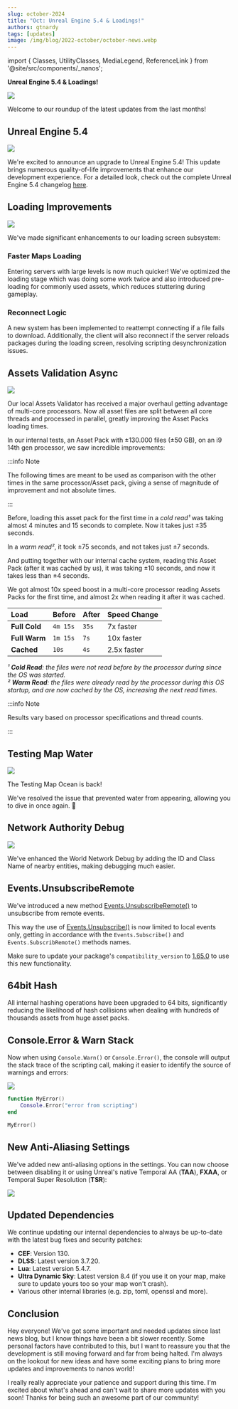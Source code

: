 ```yaml
---
slug: october-2024
title: "Oct: Unreal Engine 5.4 & Loadings!"
authors: gtnardy
tags: [updates]
image: /img/blog/2022-october/october-news.webp
---
```


import { Classes, UtilityClasses, MediaLegend, ReferenceLink } from '@site/src/components/_nanos';


**Unreal Engine 5.4 & Loadings!**

![](/img/blog/2022-october/october-news.webp)

Welcome to our roundup of the latest updates from the last months!

<!--truncate-->


## Unreal Engine 5.4

![](/img/blog/2024-october/ue54.webp)

We're excited to announce an upgrade to Unreal Engine 5.4! This update brings numerous quality-of-life improvements that enhance our development experience. For a detailed look, check out the complete Unreal Engine 5.4 changelog [here](https://www.unrealengine.com/en-US/blog/unreal-engine-5-4-is-now-available).


## Loading Improvements

![](/img/blog/2024-october/loading-screen.webp)

We've made significant enhancements to our loading screen subsystem:


### Faster Maps Loading

Entering servers with large levels is now much quicker! We've optimized the loading stage which was doing some work twice and also introduced pre-loading for commonly used assets, which reduces stuttering during gameplay.


### Reconnect Logic

A new system has been implemented to reattempt connecting if a file fails to download. Additionally, the client will also reconnect if the server reloads packages during the loading screen, resolving scripting desynchronization issues.


## Assets Validation Async

![](/img/blog/2024-october/validating-assets.webp)

Our local Assets Validator has received a major overhaul getting advantage of multi-core processors. Now all asset files are split between all core threads and processed in parallel, greatly improving the Asset Packs loading times.

In our internal tests, an Asset Pack with ±130.000 files (±50 GB), on an i9 14th gen processor, we saw incredible improvements:

:::info Note

The following times are meant to be used as comparison with the other times in the same processor/Asset pack, giving a sense of magnitude of improvement and not absolute times.

:::

Before, loading this asset pack for the first time in a *cold read¹* was taking almost 4 minutes and 15 seconds to complete. Now it takes just ±35 seconds.

In a *warm read²*, it took ±75 seconds, and not takes just ±7 seconds.

And putting together with our internal cache system, reading this Asset Pack (after it was cached by us), it was taking ±10 seconds, and now it takes less than ±4 seconds.

We got almost 10x speed boost in a multi-core processor reading Assets Packs for the first time, and almost 2x when reading it after it was cached.

| Load | Before | After | Speed Change |
| :--- | :--- | :--- | :--- |
| **Full Cold** | `4m 15s` | `35s` | 7x faster |
| **Full Warm** | `1m 15s` | `7s` | 10x faster |
| **Cached** | `10s` | `4s` | 2.5x faster |

*¹ **Cold Read**: the files were not read before by the processor during since the OS was started.*<br/>
*² **Warm Read**: the files were already read by the processor during this OS startup, and are now cached by the OS, increasing the next read times.*

:::info Note

Results vary based on processor specifications and thread counts.

:::


## Testing Map Water

![](/img/blog/2024-october/water.webp)

The Testing Map Ocean is back!

We've resolved the issue that prevented water from appearing, allowing you to dive in once again. 🌊


## Network Authority Debug

![](/img/blog/2024-october/debug-name.webp)

We've enhanced the World Network Debug by adding the ID and Class Name of nearby entities, making debugging much easier.


## Events.UnsubscribeRemote

We've introduced a new method [Events.UnsubscribeRemote()](https://docs.nanos.world/docs/next/scripting-reference/static-classes/events#static-function-unsubscriberemote) to unsubscribe from remote events.

This way the use of [Events.Unsubscribe()](https://docs.nanos.world/docs/next/scripting-reference/static-classes/events#static-function-unsubscribe) is now limited to local events only, getting in accordance with the `Events.Subscribe()` and `Events.SubscribRemote()` methods names.

Make sure to update your package's `compatibility_version` to [1.65.0](https://docs.nanos.world/docs/next/core-concepts/packages/compatibility-versions#version-165) to use this new functionality.


## 64bit Hash

All internal hashing operations have been upgraded to 64 bits, significantly reducing the likelihood of hash collisions when dealing with hundreds of thousands assets from huge asset packs.


## Console.Error & Warn Stack

Now when using `Console.Warn()` or `Console.Error()`, the console will output the stack trace of the scripting call, making it easier to identify the source of warnings and errors:

![](/img/blog/2024-october/consolewarn.jpg)

```lua title="testing/Server/Index.lua"
function MyError()
	Console.Error("error from scripting")
end

MyError()
```


## New Anti-Aliasing Settings

We've added new anti-aliasing options in the settings. You can now choose between disabling it or using Unreal's native Temporal AA (**TAA**), **FXAA**, or Temporal Super Resolution (**TSR**):

![](/img/blog/2024-october/aa.webp)


## Updated Dependencies

We continue updating our internal dependencies to always be up-to-date with the latest bug fixes and security patches:

- **CEF**: Version 130.
- **DLSS**: Latest version 3.7.20.
- **Lua**: Latest version 5.4.7.
- **Ultra Dynamic Sky**: Latest version 8.4 (if you use it on your map, make sure to update yours too so your map won't crash).
- Various other internal libraries (e.g. zip, toml, openssl and more).


## Conclusion

Hey everyone! We've got some important and needed updates since last news blog, but I know things have been a bit slower recently. Some personal factors have contributed to this, but I want to reassure you that the development is still moving forward and far from being halted. I'm always on the lookout for new ideas and have some exciting plans to bring more updates and improvements to nanos world!

I really really appreciate your patience and support during this time. I'm excited about what's ahead and can't wait to share more updates with you soon! Thanks for being such an awesome part of our community!